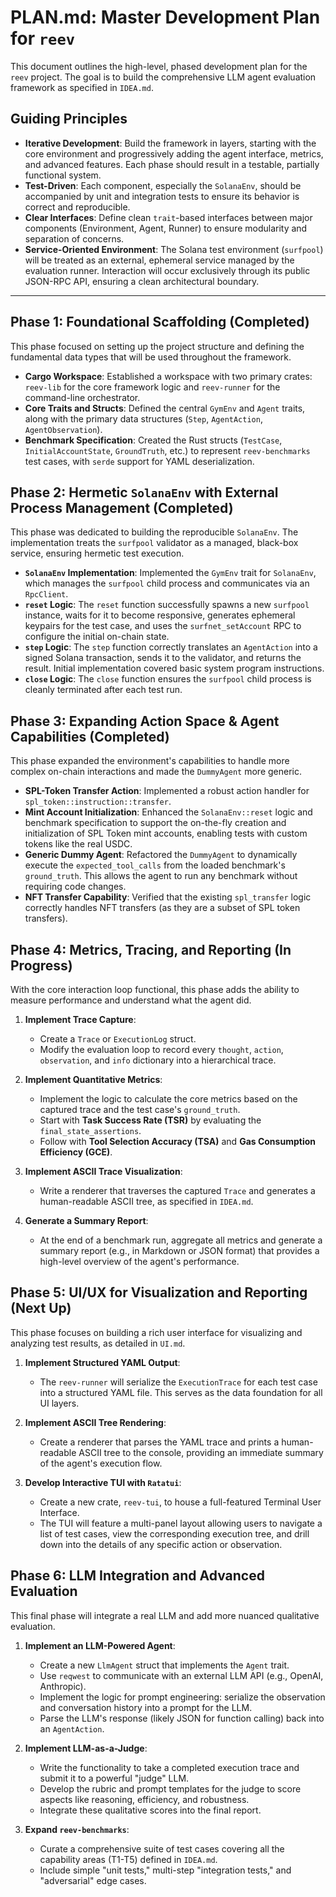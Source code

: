 # PLAN.md: Master Development Plan for `reev`

This document outlines the high-level, phased development plan for the `reev` project. The goal is to build the comprehensive LLM agent evaluation framework as specified in `IDEA.md`.

## Guiding Principles

-   **Iterative Development**: Build the framework in layers, starting with the core environment and progressively adding the agent interface, metrics, and advanced features. Each phase should result in a testable, partially functional system.
-   **Test-Driven**: Each component, especially the `SolanaEnv`, should be accompanied by unit and integration tests to ensure its behavior is correct and reproducible.
-   **Clear Interfaces**: Define clean `trait`-based interfaces between major components (Environment, Agent, Runner) to ensure modularity and separation of concerns.
-   **Service-Oriented Environment**: The Solana test environment (`surfpool`) will be treated as an external, ephemeral service managed by the evaluation runner. Interaction will occur exclusively through its public JSON-RPC API, ensuring a clean architectural boundary.

---

## Phase 1: Foundational Scaffolding (Completed)

This phase focused on setting up the project structure and defining the fundamental data types that will be used throughout the framework.

-   **Cargo Workspace**: Established a workspace with two primary crates: `reev-lib` for the core framework logic and `reev-runner` for the command-line orchestrator.
-   **Core Traits and Structs**: Defined the central `GymEnv` and `Agent` traits, along with the primary data structures (`Step`, `AgentAction`, `AgentObservation`).
-   **Benchmark Specification**: Created the Rust structs (`TestCase`, `InitialAccountState`, `GroundTruth`, etc.) to represent `reev-benchmarks` test cases, with `serde` support for YAML deserialization.

## Phase 2: Hermetic `SolanaEnv` with External Process Management (Completed)

This phase was dedicated to building the reproducible `SolanaEnv`. The implementation treats the `surfpool` validator as a managed, black-box service, ensuring hermetic test execution.

-   **`SolanaEnv` Implementation**: Implemented the `GymEnv` trait for `SolanaEnv`, which manages the `surfpool` child process and communicates via an `RpcClient`.
-   **`reset` Logic**: The `reset` function successfully spawns a new `surfpool` instance, waits for it to become responsive, generates ephemeral keypairs for the test case, and uses the `surfnet_setAccount` RPC to configure the initial on-chain state.
-   **`step` Logic**: The `step` function correctly translates an `AgentAction` into a signed Solana transaction, sends it to the validator, and returns the result. Initial implementation covered basic system program instructions.
-   **`close` Logic**: The `close` function ensures the `surfpool` child process is cleanly terminated after each test run.

## Phase 3: Expanding Action Space & Agent Capabilities (Completed)

This phase expanded the environment's capabilities to handle more complex on-chain interactions and made the `DummyAgent` more generic.

-   **SPL-Token Transfer Action**: Implemented a robust action handler for `spl_token::instruction::transfer`.
-   **Mint Account Initialization**: Enhanced the `SolanaEnv::reset` logic and benchmark specification to support the on-the-fly creation and initialization of SPL Token mint accounts, enabling tests with custom tokens like the real USDC.
-   **Generic Dummy Agent**: Refactored the `DummyAgent` to dynamically execute the `expected_tool_calls` from the loaded benchmark's `ground_truth`. This allows the agent to run any benchmark without requiring code changes.
-   **NFT Transfer Capability**: Verified that the existing `spl_transfer` logic correctly handles NFT transfers (as they are a subset of SPL token transfers).

## Phase 4: Metrics, Tracing, and Reporting (In Progress)

With the core interaction loop functional, this phase adds the ability to measure performance and understand what the agent did.

1.  **Implement Trace Capture**:
    -   Create a `Trace` or `ExecutionLog` struct.
    -   Modify the evaluation loop to record every `thought`, `action`, `observation`, and `info` dictionary into a hierarchical trace.

2.  **Implement Quantitative Metrics**:
    -   Implement the logic to calculate the core metrics based on the captured trace and the test case's `ground_truth`.
    -   Start with **Task Success Rate (TSR)** by evaluating the `final_state_assertions`.
    -   Follow with **Tool Selection Accuracy (TSA)** and **Gas Consumption Efficiency (GCE)**.

3.  **Implement ASCII Trace Visualization**:
    -   Write a renderer that traverses the captured `Trace` and generates a human-readable ASCII tree, as specified in `IDEA.md`.

4.  **Generate a Summary Report**:
    -   At the end of a benchmark run, aggregate all metrics and generate a summary report (e.g., in Markdown or JSON format) that provides a high-level overview of the agent's performance.

## Phase 5: UI/UX for Visualization and Reporting (Next Up)

This phase focuses on building a rich user interface for visualizing and analyzing test results, as detailed in `UI.md`.

1.  **Implement Structured YAML Output**:
    -   The `reev-runner` will serialize the `ExecutionTrace` for each test case into a structured YAML file. This serves as the data foundation for all UI layers.

2.  **Implement ASCII Tree Rendering**:
    -   Create a renderer that parses the YAML trace and prints a human-readable ASCII tree to the console, providing an immediate summary of the agent's execution flow.

3.  **Develop Interactive TUI with `Ratatui`**:
    -   Create a new crate, `reev-tui`, to house a full-featured Terminal User Interface.
    -   The TUI will feature a multi-panel layout allowing users to navigate a list of test cases, view the corresponding execution tree, and drill down into the details of any specific action or observation.

## Phase 6: LLM Integration and Advanced Evaluation

This final phase will integrate a real LLM and add more nuanced qualitative evaluation.

1.  **Implement an LLM-Powered Agent**:
    -   Create a new `LlmAgent` struct that implements the `Agent` trait.
    -   Use `reqwest` to communicate with an external LLM API (e.g., OpenAI, Anthropic).
    -   Implement the logic for prompt engineering: serialize the observation and conversation history into a prompt for the LLM.
    -   Parse the LLM's response (likely JSON for function calling) back into an `AgentAction`.

2.  **Implement LLM-as-a-Judge**:
    -   Write the functionality to take a completed execution trace and submit it to a powerful "judge" LLM.
    -   Develop the rubric and prompt templates for the judge to score aspects like reasoning, efficiency, and robustness.
    -   Integrate these qualitative scores into the final report.

3.  **Expand `reev-benchmarks`**:
    -   Curate a comprehensive suite of test cases covering all the capability areas (T1-T5) defined in `IDEA.md`.
    -   Include simple "unit tests," multi-step "integration tests," and "adversarial" edge cases.
